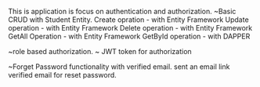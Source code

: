 This is application is focus on authentication and authorization.
~Basic CRUD with Student Entity.
Create opration - with Entity Framework
Update operation - with Entity Framework
Delete operation - with Entity Framework
GetAll Operation - with Entity Framework
GetById operation - with DAPPER

~role based authorization. 
~ JWT token for authorization

~Forget Password functionality with verified
email. sent an email link verified email for reset password.

